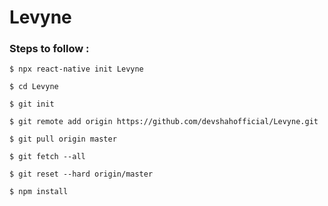 # Levyne

### Steps to follow :

    $ npx react-native init Levyne

    $ cd Levyne

    $ git init

    $ git remote add origin https://github.com/devshahofficial/Levyne.git

    $ git pull origin master

    $ git fetch --all

    $ git reset --hard origin/master

    $ npm install

